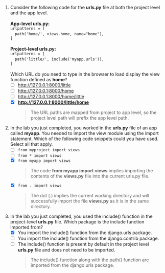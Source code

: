 1. Consider the following code for the **urls.py** file at both the project level and the app level.<br/><br/>
**App-level urls.py:**<br/>
`urlpatterns = [`<br/>
&emsp;`path('home/', views.home, name="home"),`<br/>
`]`<br/><br/>
**Project-level urls.py:**<br/>
`urlpatterns = [`<br/>
&emsp;`path('little/', include('myapp.urls')),`<br/>
`]`<br/><br/>
Which URL do you need to type in the browser to load display the view function defined as **home**?
    - [ ] http://127.0.0.1:8000/little
    - [ ] http://127.0.0.1:8000/home
    - [ ] http://127.0.0.1:8000/home/little
    - [x] **http://127.0.0.1:8000/little/home**
        > The URL paths are mapped from project to app level, so the project level path will prefix the app level path.

2. In the lab you just completed, you worked in the **urls.py** file of an app called **myapp**. You needed to import the view module using the import statement.
Which of the following code snippets could you have used. Select all that apply.
    - [ ] `from myproject import views`
    - [ ] `from * import views`
    - [x] `from myapp import views`
        > The code **from myapp import views** implies importing the contents of the **views.py** file into the current urls.py file.
    - [x] `from . import views`
        > The dot (.) implies the current working directory and will successfully import the file **views.py** as it is in the same directory.

3. In the lab you just completed, you used the include() function in the project-level **urls.py** file. Which package is the include function imported from?
    - [x] You import the include() function from the django.urls package.
    - [ ] You import the include() function from the django.contrib package.
    - [ ] The include() function is present by default in the project level **urls.py** file and does not need to be imported.
        > The include() function along with the path() function are imported from the django.urls package.
